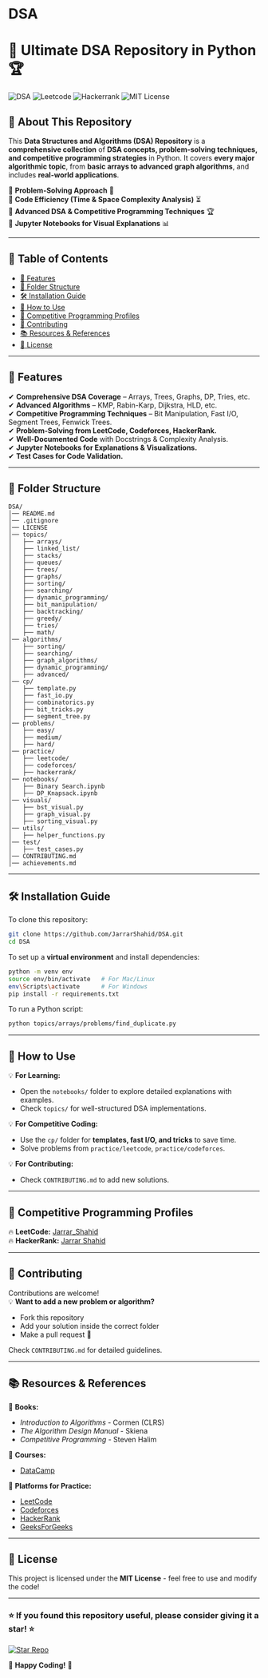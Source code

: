 # DSA
# 🚀 Ultimate DSA Repository in Python 🏆

![DSA](https://img.shields.io/badge/Data%20Structures%20%26%20Algorithms-Python-blue.svg)
![Leetcode](https://img.shields.io/badge/LeetCode-Solutions-yellow)
![Hackerrank](https://img.shields.io/badge/HackerRank-Solutions-green)
![MIT License](https://img.shields.io/badge/License-MIT-brightgreen)

## 📌 About This Repository

This **Data Structures and Algorithms (DSA) Repository** is a **comprehensive collection** of **DSA concepts, problem-solving techniques, and competitive programming strategies** in Python. It covers **every major algorithmic topic**, from **basic arrays to advanced graph algorithms**, and includes **real-world applications**.

🔹 **Problem-Solving Approach** 📖  
🔹 **Code Efficiency (Time & Space Complexity Analysis)** ⏳  
🔹 **Advanced DSA & Competitive Programming Techniques** 🏆  
🔹 **Jupyter Notebooks for Visual Explanations** 📊  

---

## 📜 Table of Contents

- [🔹 Features](#-features)
- [📂 Folder Structure](#-folder-structure)
- [🛠 Installation Guide](#-installation-guide)
- [📖 How to Use](#-how-to-use)
- [🎯 Competitive Programming Profiles](#-competitive-programming-profiles)
- [🤝 Contributing](#-contributing)
- [📚 Resources & References](#-resources--references)
- [📄 License](#-license)

---

## 🔹 **Features**
✔ **Comprehensive DSA Coverage** – Arrays, Trees, Graphs, DP, Tries, etc.  
✔ **Advanced Algorithms** – KMP, Rabin-Karp, Dijkstra, HLD, etc.  
✔ **Competitive Programming Techniques** – Bit Manipulation, Fast I/O, Segment Trees, Fenwick Trees.  
✔ **Problem-Solving from LeetCode, Codeforces, HackerRank.**  
✔ **Well-Documented Code** with Docstrings & Complexity Analysis.  
✔ **Jupyter Notebooks for Explanations & Visualizations.**  
✔ **Test Cases for Code Validation.**  

---

## 📂 **Folder Structure**
```
DSA/
│── README.md
│── .gitignore
│── LICENSE
│── topics/
│   ├── arrays/
│   ├── linked_list/
│   ├── stacks/
│   ├── queues/
│   ├── trees/
│   ├── graphs/
│   ├── sorting/
│   ├── searching/
│   ├── dynamic_programming/
│   ├── bit_manipulation/
│   ├── backtracking/
│   ├── greedy/
│   ├── tries/
│   ├── math/
│── algorithms/
│   ├── sorting/
│   ├── searching/
│   ├── graph_algorithms/
│   ├── dynamic_programming/
│   ├── advanced/
│── cp/
│   ├── template.py
│   ├── fast_io.py
│   ├── combinatorics.py
│   ├── bit_tricks.py
│   ├── segment_tree.py
│── problems/
│   ├── easy/
│   ├── medium/
│   ├── hard/
│── practice/
│   ├── leetcode/
│   ├── codeforces/
│   ├── hackerrank/
│── notebooks/
│   ├── Binary Search.ipynb
│   ├── DP_Knapsack.ipynb
│── visuals/
│   ├── bst_visual.py
│   ├── graph_visual.py
│   ├── sorting_visual.py
│── utils/
│   ├── helper_functions.py
│── test/
│   ├── test_cases.py
│── CONTRIBUTING.md
│── achievements.md
```

---

## 🛠 **Installation Guide**
To clone this repository:
```bash
git clone https://github.com/JarrarShahid/DSA.git
cd DSA
```

To set up a **virtual environment** and install dependencies:
```bash
python -m venv env
source env/bin/activate   # For Mac/Linux
env\Scripts\activate      # For Windows
pip install -r requirements.txt
```

To run a Python script:
```bash
python topics/arrays/problems/find_duplicate.py
```

---

## 📖 **How to Use**
💡 **For Learning:**  
- Open the `notebooks/` folder to explore detailed explanations with examples.  
- Check `topics/` for well-structured DSA implementations.  

💡 **For Competitive Coding:**  
- Use the `cp/` folder for **templates, fast I/O, and tricks** to save time.  
- Solve problems from `practice/leetcode`, `practice/codeforces`.  

💡 **For Contributing:**  
- Check `CONTRIBUTING.md` to add new solutions.  

---

## 🎯 **Competitive Programming Profiles**
🔥 **LeetCode:** [Jarrar_Shahid](https://leetcode.com/u/Jarrar_Shahid/)   
🔥 **HackerRank:** [Jarrar Shahid](https://www.hackerrank.com/profile/jarrarshahid)   

---

## 🤝 **Contributing**
Contributions are welcome!  
💡 **Want to add a new problem or algorithm?**  
- Fork this repository  
- Add your solution inside the correct folder  
- Make a pull request 🚀  

Check `CONTRIBUTING.md` for detailed guidelines.  

---

## 📚 **Resources & References**
📌 **Books:**  
- *Introduction to Algorithms* - Cormen (CLRS)  
- *The Algorithm Design Manual* - Skiena  
- *Competitive Programming* - Steven Halim  

📌 **Courses:**  
- [DataCamp](https://app.datacamp.com/learn/courses/data-structures-and-algorithms-in-python)

📌 **Platforms for Practice:**  
- [LeetCode](https://leetcode.com/)  
- [Codeforces](https://codeforces.com/)  
- [HackerRank](https://www.hackerrank.com/)  
- [GeeksForGeeks](https://www.geeksforgeeks.org/)  

---

## 📄 **License**
This project is licensed under the **MIT License** - feel free to use and modify the code!  

---

### ⭐ **If you found this repository useful, please consider giving it a star!** ⭐  

[![Star Repo](https://img.shields.io/github/stars/your-username/DSA-Repo.svg?style=social)](https://github.com/your-username/DSA-Repo/stargazers)

🚀 **Happy Coding!** 🎯

